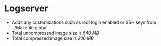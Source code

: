 # Logserver

- Adds any customizations such as root login enabled or SSH keys from ../Makefile.global
- Total uncompressed image size is *640 MB*
- Total compressed image size is *206 MB*
